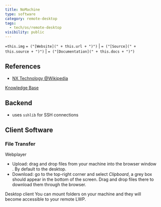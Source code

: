 ```yaml
---
title: NoMachine
type: software
category: remote-desktop
tags:
  - tech/os/remote-desktop
visibility: public
---
```


`=this.img` `= ("[Website](" + this.url + ")")` |  `= ("[Source](" + this.source + ")")` | `= ("[Documentation](" + this.docs + ")")`

## References

- [NX Technology @Wikipedia](https://en.wikipedia.org/wiki/NX_technology)



[Knowledge Base](https://kb.nomachine.com/DT11R00186#2.4)

## Backend

- uses `sshlib` for SSH connections


## Client Software


### File Transfer

Webplayer

- Upload: drag and drop files from your machine into the browser window . By default to the desktop.
- Download: go to the top-right corner and select *Clipboard*, a grey box should appear in the bottom of the screen. Drag and drop files there to download them through the browser.

Desktop client
You can mount folders on your machine and they will become accessible to your remote LWP.